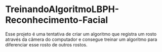 # TreinandoAlgoritmoLBPH-Reconhecimento-Facial
Esse projeto é uma tentativa de criar um algoritmo que registra um rosto através da câmera do computador e consegue treinar um algoritmo para diferenciar esse rosto de outros rostos.
